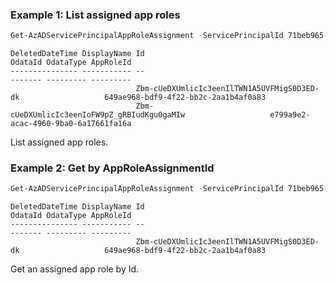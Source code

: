 ### Example 1: List assigned app roles
```powershell
Get-AzADServicePrincipalAppRoleAssignment -ServicePrincipalId 71beb965-8347-495d-a589-c21cdde7a722
```

```output
DeletedDateTime DisplayName Id                                          OdataId OdataType AppRoleId
--------------- ----------- --                                          ------- --------- ---------
                            Zbm-cUeDXUmlicIc3eenIlTWN1A5UVFMigS0D3ED-dk                   649ae968-bdf9-4f22-bb2c-2aa1b4af0a83
                            Zbm-cUeDXUmlicIc3eenIoFW9pZ_gRBIudKgu0gaMIw                   e799a9e2-acac-4960-9ba0-6a17661fa16a
```

List assigned app roles.

### Example 2: Get by AppRoleAssignmentId
```powershell
Get-AzADServicePrincipalAppRoleAssignment -ServicePrincipalId 71beb965-8347-495d-a589-c21cdde7a722 -AppRoleAssignmentId Zbm-cUeDXUmlicIc3eenIlTWN1A5UVFMigS0D3ED-dk
```

```output
DeletedDateTime DisplayName Id                                          OdataId OdataType AppRoleId
--------------- ----------- --                                          ------- --------- ---------
                            Zbm-cUeDXUmlicIc3eenIlTWN1A5UVFMigS0D3ED-dk                   649ae968-bdf9-4f22-bb2c-2aa1b4af0a83
```

Get an assigned app role by Id.


